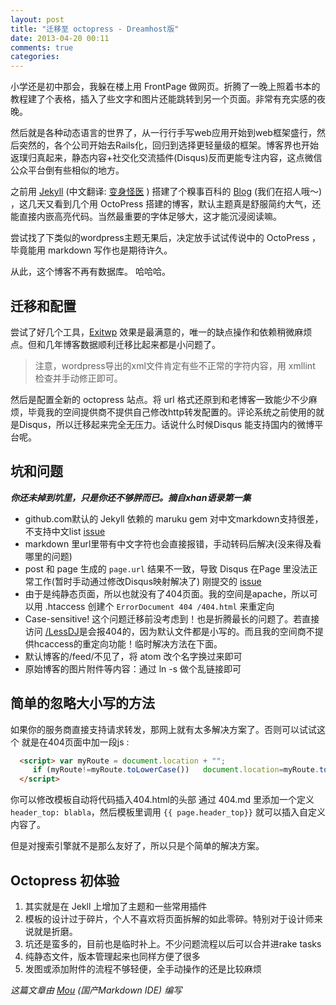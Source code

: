 ```yaml
---
layout: post
title: "迁移至 octopress - Dreamhost版"
date: 2013-04-20 00:11
comments: true
categories: 
---
```

小学还是初中那会，我躲在楼上用 FrontPage 做网页。折腾了一晚上照着书本的教程建了个表格，插入了些文字和图片还能跳转到另一个页面。非常有充实感的夜晚。

然后就是各种动态语言的世界了，从一行行手写web应用开始到web框架盛行，然后突然的，各个公司开始去Rails化，回归到选择更轻量级的框架。博客界也开始返璞归真起来，静态内容+社交化交流插件(Disqus)反而更能专注内容，这点微信公众平台倒有些相似的地方。  

之前用 [Jekyll](http://jekyllrb.com/) (中文翻译: [变身怪医](http://movie.douban.com/subject/2161056/) ) 搭建了个糗事百科的 [Blog](http://qiushibaike.github.io/2013/03/19/we-are-hiring/) (我们在招人哦～) ，这几天又看到几个用 OctoPress 搭建的博客，默认主题真是舒服简约大气，还能直接内嵌高亮代码。当然最重要的字体足够大，这才能沉浸阅读嘛。  

尝试找了下类似的wordpress主题无果后，决定放手试试传说中的 OctoPress ，毕竟能用 markdown 写作也是期待许久。  

从此，这个博客不再有数据库。 哈哈哈。

迁移和配置
---------
尝试了好几个工具，[Exitwp](https://github.com/thomasf/exitwp) 效果是最满意的，唯一的缺点操作和依赖稍微麻烦点。但和几年博客数据顺利迁移比起来都是小问题了。 
> 注意，wordpress导出的xml文件肯定有些不正常的字符内容，用 xmllint 检查并手动修正即可。

然后是配置全新的 octopress 站点。将 url 格式还原到和老博客一致能少不少麻烦，毕竟我的空间提供商不提供自己修改http转发配置的。评论系统之前使用的就是Disqus，所以迁移起来完全无压力。话说什么时候Disqus 能支持国内的微博平台呢。

坑和问题
---------
***你还未掉到坑里，只是你还不够胖而已。摘自xhan语录第一集***   

* github.com默认的 Jekyll 依赖的 maruku gem 对中文markdown支持很差，不支持中文list [issue](https://github.com/bhollis/maruku/issues/78)   
* markdown 里url里带有中文字符也会直接报错，手动转码后解决(没来得及看哪里的问题)  
* post 和 page 生成的 `page.url` 结果不一致，导致 Disqus 在Page 里没法正常工作(暂时手动通过修改Disqus映射解决了) 刚提交的 [issue](https://github.com/imathis/octopress/issues/1235)  
* 由于是纯静态页面，所以也就没有了404页面。我的空间是apache，所以可以用 .htaccess 创建个 `ErrorDocument 404 /404.html` 来重定向  
* Case-sensitive! 这个问题迁移前没考虑到！也是折腾最长的问题了。若直接访问 [/LessDJ](/LessDJ)是会报404的，因为默认文件都是小写的。而且我的空间商不提供hcaccess的重定向功能！临时解决方法在下面。  
* 默认博客的/feed/不见了，将 atom 改个名字换过来即可
* 原始博客的图片附件等内容：通过 ln -s 做个乱链接即可

简单的忽略大小写的方法
---------
如果你的服务商直接支持请求转发，那网上就有太多解决方案了。否则可以试试这个
就是在404页面中加一段js :

``` html  如果请求地址存在大写字母则跳到全小写的地址
  <script> var myRoute = document.location + "";
     if (myRoute!=myRoute.toLowerCase())   document.location=myRoute.toLowerCase();
  </script>
```

你可以修改模板自动将代码插入404.html的头部 通过 404.md 里添加一个定义 `header_top: blabla`，然后模板里调用 `{{ page.header_top}}` 就可以插入自定义内容了。  

但是对搜索引擎就不是那么友好了，所以只是个简单的解决方案。  


Octopress 初体验
---------
1. 其实就是在 Jekll 上增加了主题和一些常用插件  
2. 模板的设计过于碎片，个人不喜欢将页面拆解的如此零碎。特别对于设计师来说就是折磨。  
3. 坑还是蛮多的，目前也是临时补上。不少问题流程以后可以合并进rake tasks  
4. 纯静态文件，版本管理起来也同样方便了很多  
5. 发图或添加附件的流程不够轻便，全手动操作的还是比较麻烦


*这篇文章由 [Mou](http://mouapp.com/) (国产Markdown IDE) 编写*
	